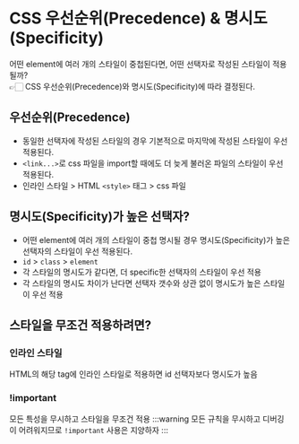 # CSS 우선순위(Precedence) & 명시도(Specificity)

어떤 element에 여러 개의 스타일이 중첩된다면, 어떤 선택자로 작성된 스타일이 적용될까?<br>
👉🏻 CSS 우선순위(Precedence)와 명시도(Specificity)에 따라 결정된다.

## 우선순위(Precedence)

- 동일한 선택자에 작성된 스타일의 경우 기본적으로 마지막에 작성된 스타일이 우선 적용된다.
- `<link...>`로 css 파일을 import할 때에도 더 늦게 불러온 파일의 스타일이 우선 적용된다.
- 인라인 스타일 > HTML `<style>` 태그 > css 파일

## 명시도(Specificity)가 높은 선택자?

- 어떤 element에 여러 개의 스타일이 중첩 명시될 경우 명시도(Specificity)가 높은 선택자의 스타일이 우선 적용된다.
- `id` > `class` > `element`
- 각 스타일의 명시도가 같다면, 더 specific한 선택자의 스타일이 우선 적용
- 각 스타일의 명시도 차이가 난다면 선택자 갯수와 상관 없이 명시도가 높은 스타일이 우선 적용

## 스타일을 무조건 적용하려면?

### 인라인 스타일

HTML의 해당 tag에 인라인 스타일로 적용하면 id 선택자보다 명시도가 높음

### !important

모든 특성을 무시하고 스타일을 무조건 적용
:::warning
모든 규칙을 무시하고 디버깅이 어려워지므로 `!important` 사용은 지양하자
:::
